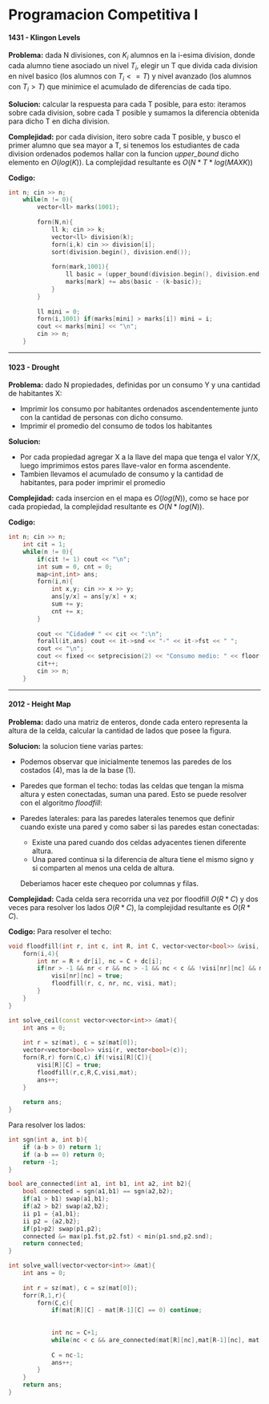 # Programacion Competitiva I

#### 1431 - Klingon Levels

**Problema:** dada N divisiones, con $K_i$ alumnos en la i-esima division, donde cada alumno tiene asociado un nivel $T_i$, elegir un T que divida cada division en nivel basico (los alumnos con $T_i <= T$) y nivel avanzado (los alumnos con $T_i > T$) que minimice el acumulado de diferencias de cada tipo. 

**Solucion:** calcular la respuesta para cada T posible, para esto: iteramos sobre cada division, sobre cada T posible y sumamos la diferencia obtenida para dicho T en dicha division.

**Complejidad:** por cada division, itero sobre cada T posible, y busco el primer alumno que sea mayor a T, si tenemos los estudiantes de cada division ordenados podemos hallar con la funcion _upper_bound_ dicho elemento en $O(log(K))$. La complejidad resultante es $O(N*T*log(MAXK))$

**Codigo:**
```cpp
int n; cin >> n;
	while(n != 0){
		vector<ll> marks(1001);
		
		forn(N,n){
			ll k; cin >> k;
			vector<ll> division(k);
			forn(i,k) cin >> division[i];
			sort(division.begin(), division.end());
			
			forn(mark,1001){
				ll basic = (upper_bound(division.begin(), division.end(), mark) - division.begin());
				marks[mark] += abs(basic - (k-basic));
			}
		}
		
		ll mini = 0;
		forn(i,1001) if(marks[mini] > marks[i]) mini = i;
		cout << marks[mini] << "\n";
		cin >> n;
	}
```

---
#### 1023 - Drought
**Problema:** dado N propiedades, definidas por un consumo Y y una cantidad de habitantes X:
* Imprimir los consumo por habitantes ordenados ascendentemente junto con la cantidad de personas con dicho consumo.
* Imprimir el promedio del consumo de todos los habitantes

**Solucion:** 
* Por cada propiedad agregar X a la llave del mapa que tenga el valor Y/X, luego imprimimos estos pares llave-valor en forma ascendente.
* Tambien llevamos el acumulado de consumo y la cantidad de habitantes, para poder imprimir el promedio

**Complejidad:** cada insercion en el mapa es $O(log(N))$, como se hace por cada propiedad, la complejidad resultante es $O(N*log(N))$.

**Codigo:**
```cpp
int n; cin >> n;
	int cit = 1;
	while(n != 0){
		if(cit != 1) cout << "\n";
		int sum = 0, cnt = 0;
		map<int,int> ans;
		forn(i,n){
			int x,y; cin >> x >> y;
			ans[y/x] = ans[y/x] + x;
			sum += y;
			cnt += x;
		}
		
		cout << "Cidade# " << cit << ":\n";
		forall(it,ans) cout << it->snd << "-" << it->fst << " ";
		cout << "\n";
		cout << fixed << setprecision(2) << "Consumo medio: " << floor(double(sum)*100/double(cnt))/100 << " m3.\n";
		cit++;
		cin >> n;
	}
```
---
#### 2012 - Height Map

**Problema:** dado una matriz de enteros, donde cada entero representa la altura de la celda, calcular la cantidad de lados que posee la figura.

**Solucion:** la solucion tiene varias partes:
* Podemos observar que inicialmente tenemos las paredes de los costados (4), mas la de la base (1).
* Paredes que forman el techo: todas las celdas que tengan la misma altura y esten conectadas, suman una pared. Esto se puede resolver con el algoritmo _floodfill_:
* Paredes laterales: para las paredes laterales tenemos que definir cuando existe una pared y como saber si las paredes estan conectadas:
    * Existe una pared cuando dos celdas adyacentes tienen diferente altura.
    * Una pared continua si la diferencia de altura tiene el mismo signo y si comparten al menos una celda de altura.

    Deberiamos hacer este chequeo por columnas y filas.

**Complejidad:**
Cada celda sera recorrida una vez por floodfill $O(R*C)$ y dos veces para resolver los lados $O(R*C)$, la complejidad resultante es $O(R*C)$.

**Codigo:**
Para resolver el techo:
```cpp
void floodfill(int r, int c, int R, int C, vector<vector<bool>> &visi, const vector<vector<int>> &mat){
	forn(i,4){
		int nr = R + dr[i], nc = C + dc[i];
		if(nr > -1 && nr < r && nc > -1 && nc < c && !visi[nr][nc] && mat[R][C] == mat[nr][nc]){
			visi[nr][nc] = true;
			floodfill(r, c, nr, nc, visi, mat);
		}
	}
}

int solve_ceil(const vector<vector<int>> &mat){
	int ans = 0;
	
	int r = sz(mat), c = sz(mat[0]);
	vector<vector<bool>> visi(r, vector<bool>(c));
	forn(R,r) forn(C,c) if(!visi[R][C]){
		visi[R][C] = true;
		floodfill(r,c,R,C,visi,mat);
		ans++;
	}
	
	return ans;
}
```

Para resolver los lados:

```cpp
int sgn(int a, int b){
	if (a-b > 0) return 1;
	if (a-b == 0) return 0;
	return -1;
}

bool are_connected(int a1, int b1, int a2, int b2){
	bool connected = sgn(a1,b1) == sgn(a2,b2);
	if(a1 > b1) swap(a1,b1);
	if(a2 > b2) swap(a2,b2);
	ii p1 = {a1,b1};
	ii p2 = {a2,b2};
	if(p1>p2) swap(p1,p2);
	connected &= max(p1.fst,p2.fst) < min(p1.snd,p2.snd);
	return connected;
}

int solve_wall(vector<vector<int>> &mat){
	int ans = 0;
	
	int r = sz(mat), c = sz(mat[0]);
	forr(R,1,r){
		forn(C,c){
			if(mat[R][C] - mat[R-1][C] == 0) continue;
			
			
			int nc = C+1;
			while(nc < c && are_connected(mat[R][nc],mat[R-1][nc], mat[R][nc-1], mat[R-1][nc-1])) nc++;
		
			C = nc-1;
			ans++;
		}
	}
	return ans;
}
```